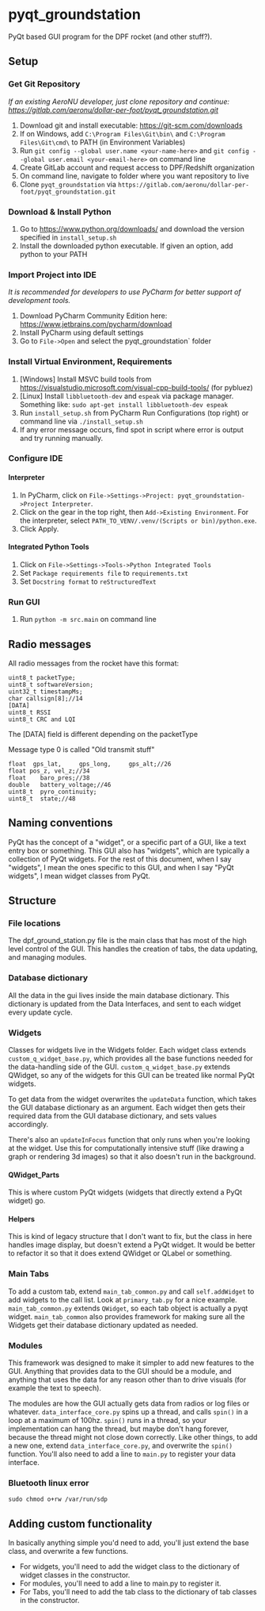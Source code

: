 # pyqt_groundstation

PyQt based GUI program for the DPF rocket (and other stuff?).

## Setup

### Get Git Repository

*If an existing AeroNU developer, just clone repository and continue: https://gitlab.com/aeronu/dollar-per-foot/pyqt_groundstation.git*

1. Download git and install executable: https://git-scm.com/downloads
2. If on Windows, add `C:\Program Files\Git\bin\` and `C:\Program Files\Git\cmd\` to PATH (in Environment Variables)
3. Run `git config --global user.name <your-name-here>` and `git config --global user.email <your-email-here>` on command line
4. Create GitLab account and request access to DPF/Redshift organization
5. On command line, navigate to folder where you want repository to live
6. Clone `pyqt_groundstation` via `https://gitlab.com/aeronu/dollar-per-foot/pyqt_groundstation.git`

### Download & Install Python

1. Go to https://www.python.org/downloads/ and download the version specified in `install_setup.sh`
2. Install the downloaded python executable. If given an option, add python to your PATH

### Import Project into IDE

*It is recommended for developers to use PyCharm for better support of development tools.*

1. Download PyCharm Community Edition here:
https://www.jetbrains.com/pycharm/download
2. Install PyCharm using default settings
3. Go to `File->Open` and select the pyqt_groundstation` folder

### Install Virtual Environment, Requirements

1. [Windows] Install MSVC build tools from https://visualstudio.microsoft.com/visual-cpp-build-tools/ (for pybluez)
2. [Linux] Install `libbluetooth-dev` and `espeak` via package manager. Something like: `sudo apt-get install libbluetooth-dev espeak`
3. Run `install_setup.sh` from PyCharm Run Configurations (top right) or command line via `./install_setup.sh`
4. If any error message occurs, find spot in script where error is output and try running manually.

### Configure IDE

#### Interpreter

1. In PyCharm, click on `File->Settings->Project: pyqt_groundstation->Project Interpreter`.
2. Click on the gear in the top right, then `Add->Existing Environment`. For the interpreter, select `PATH_TO_VENV/.venv/(Scripts or bin)/python.exe`.
3. Click Apply.

#### Integrated Python Tools

1. Click on `File->Settings->Tools->Python Integrated Tools`
2. Set `Package requirements file` to `requirements.txt`
3. Set `Docstring format` to `reStructuredText`

### Run GUI

1. Run `python -m src.main` on command line

## Radio messages
All radio messages from the rocket have this format:
~~~
uint8_t packetType;
uint8_t softwareVersion;
uint32_t timestampMs;
char callsign[8];//14
[DATA]
uint8_t RSSI
uint8_t CRC and LQI
~~~

The [DATA] field is different depending on the packetType

Message type 0 is called "Old transmit stuff"
~~~
float  gps_lat,     gps_long,     gps_alt;//26
float pos_z, vel_z;//34
float    baro_pres;//38
double   battery_voltage;//46
uint8_t  pyro_continuity;
uint8_t  state;//48
~~~

## Naming conventions
PyQt has the concept of a "widget", or a specific part of a GUI, like a text entry box or something.
This GUI also has "widgets", which are typically a collection of PyQt widgets.
For the rest of this document, when I say "widgets", I mean the ones specific to this GUI,
and when I say "PyQt widgets", I mean widget classes from PyQt.

## Structure

### File locations
The dpf_ground_station.py file is the main class that has most of the high level control of the GUI.
This handles the creation of tabs, the data updating, and managing modules.

### Database dictionary
All the data in the gui lives inside the main database dictionary.
This dictionary is updated from the Data Interfaces, and sent to each widget every update cycle.

### Widgets
Classes for widgets live in the Widgets folder.
Each widget class extends `custom_q_widget_base.py`, which provides all the base functions needed for the data-handling side of the GUI.
`custom_q_widget_base.py` extends QWidget, so any of the widgets for this GUI can be treated like normal PyQt widgets.

To get data from the widget overwrites the `updateData` function, which takes the GUI database dictionary as an argument.
Each widget then gets their required data from the GUI database dictionary, and sets values accordingly.

There's also an `updateInFocus` function that only runs when you're looking at the widget. 
Use this for computationally intensive stuff (like drawing a graph or rendering 3d images) so that it also doesn't run in the background.

#### QWidget_Parts
This is where custom PyQt widgets (widgets that directly extend a PyQt widget) go.

#### Helpers
This is kind of legacy structure that I don't want to fix, but the class in here handles image display, but doesn't extend a PyQt widget.
It would be better to refactor it so that it does extend QWidget or QLabel or something.

### Main Tabs
To add a custom tab, extend `main_tab_common.py` and call `self.addWidget` to add widgets to the call list.
Look at `primary_tab.py` for a nice example.
`main_tab_common.py` extends `QWidget`, so each tab object is actually a pyqt widget. 
`main_tab_common` also provides framework for making sure all the Widgets get their database dictionary updated as needed.

### Modules
This framework was designed to make it simpler to add new features to the GUI.
Anything that provides data to the GUI should be a module, and anything that uses the data for any reason other than to drive visuals (for example the text to speech).

The modules are how the GUI actually gets data from radios or log files or whatever.
`data_interface_core.py` spins up a thread, and calls `spin()` in a loop at a maximum of 100hz.
`spin()` runs in a thread, so your implementation can hang the thread, but maybe don't hang forever, because the thread might not close down correctly.
Like other things, to add a new one, extend `data_interface_core.py`, and overwrite the `spin()` function.
You'll also need to add a line to `main.py` to register your data interface.

### Bluetooth linux error
~~~
sudo chmod o+rw /var/run/sdp
~~~

## Adding custom functionality
In basically anything simple you'd need to add, you'll just extend the base class, and overwrite a few functions.

- For widgets, you'll need to add the widget class to the dictionary of widget classes in the constructor.
- For modules, you'll need to add a line to main.py to register it.
- For Tabs, you'll need to add the tab class to the dictionary of tab classes in the constructor.
